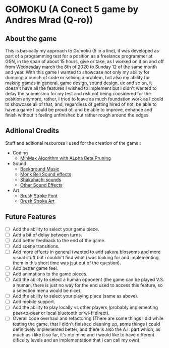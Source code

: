 # GOMOKU (A Conect 5 game by Andres Mrad (Q-ro))

## About the game

This is basically my approach to Gomoku (5 in a line), it was developed as part of a programming test for a position as a freelance programmer at GSN, in the span of about 15 hours, give or take, as I worked on it on and off from Wednesday march the 8th of 2020 to Sunday 12 of the same month and year. With this game I wanted to showcase not only my ability for dumping a bunch of code or solving a problem, but also my ability for making games in general, game design, sound design, ux and so on, it doesn't have all the features I wished to implement but I didn't wanted to delay the submission for my test and risk not being considered for the position anymore, rather, I tried to leave as much foundation work as I could to showcase all of that, and, regardless of getting hired of not, be able to have a game I could be proud of, and be able to improve, enhance and finish without it feeling unfinished but rather rough around the edges.
​
## Aditional Credits

Stuff and aditional resources I used for the creation of the game :


- Coding
    - [MinMax Algorithm with ALpha Beta Pruning](https://github.com/W-KE/Unity-Gomoku-with-AI/blob/master/Chess/Assets/ChessAI.cs)
- Sound
    - [Background Music](https://www.ogsoundfx.com/)
    - [Monk Bell Sound effects](https://freesound.org/people/PhonosUPF/sounds/500771/)
    - [Shakuhachi sounds](https://freesound.org/people/PhonosUPF/)
    - [Other Sound Effects](https://freesound.org)
- Art
    - [Brush Stroke Font](https://www.dafont.com/brush-strokes.font)
    - [Brush Stroke Art](https://images.vexels.com/)

## Future Features

- [ ] Add the ability to select your game piece.
- [ ] Add a bit of delay between turns.
- [ ] Add better feedback to the end of the game.
- [ ] Add scene transitions.
- [ ] Add more effects in general (wanted to add sakura blossoms and more visual stuff but i couldn't find what i was looking for and implementing them in this short time was jsut out of the question).
- [ ] Add better game feel.
- [ ] Add animations to the game pieces.
- [ ] Add the ability to select a human opponent (the game can be played V.S. a human, there is just no way for the end used to access this feature, so a selection menu would be nice).
- [ ] Add the ability to select your playing piece (same as above).
- [ ] Add mobile support.
- [ ] Add the ability to play locally vs other players (probably implementing peer-to-peer or local bluetooth or wi-fi direct).
- [ ] Overall code overhaul and refactoring (There are some things I did while testing the game, that I didn't finished cleaning up, some things i could definitively implemented better, and there is also the A.I. part which, as much as i like it so far, it's nto mine and i would like to have different dificulty levels and an implementation that i can call my own).